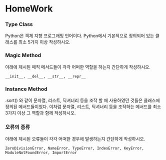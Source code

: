 # HomeWork

### Type Class
Python은 객체 지향 프로그래밍 언어이다. Python에서 기본적으로 정의되어 있는 클래스를 최소 5가지 이상 작성하시오.


### Magic Method
아래에 제시된 매직 메서드들이 각각 어떠한 역할을 하는지 간단하게 작성하시오.
```
__init__, __del__, __str__, __repr__
```

### Instance Method
.sort() 와 같이 문자열, 리스트, 딕셔너리 등을 조작 할 때 사용하였던 것들은 클래스에 정의된 메서드들이었다. 이처럼 문자열, 리스트, 딕셔너리 등을 조작하는 메서드를 최소 3가지 이상 그 역할과 함께 작성하시오.

### 오류의 종류
아래에 제시된 오류들이 각각 어떠한 경우에 발생하는지 간단하게 작성하시오.
```
ZeroDivisionError, NameError, TypeError, IndexError, KeyError, ModuleNotFoundError, ImportError
```